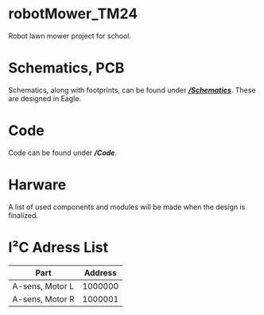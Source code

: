 # robotMower_TM24
Robot lawn mower project for school.

# Schematics, PCB
Schematics, along with footprints, can be found under [<b>*/Schematics*</b>](/Schematics).
These are designed in Eagle.

# Code
Code can be found under <b>*/Code*</b>.

# Harware
A list of used components and modules will be made when the design is finalized.

# I²C Adress List
|Part|Address|
|---|---|
|A-sens, Motor L| 1000000|
|A-sens, Motor R| 1000001|
